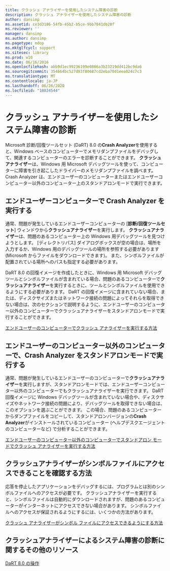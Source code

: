 ```yaml
---
title: クラッシュ アナライザーを使用したシステム障害の診断
description: クラッシュ アナライザーを使用したシステム障害の診断
author: dansimp
ms.assetid: ce3d3186-54fb-45b2-b5ce-9bb7841db28f
ms.reviewer: ''
manager: dansimp
ms.author: dansimp
ms.pagetype: mdop
ms.mktglfcycl: support
ms.sitesec: library
ms.prod: w10
ms.date: 06/16/2016
ms.openlocfilehash: abb9d1ec99236199e0866a3b23219dd412bc9da6
ms.sourcegitcommit: 354664bc527d93f80687cd2eba70d1eea024c7c3
ms.translationtype: MT
ms.contentlocale: ja-JP
ms.lasthandoff: 06/26/2020
ms.locfileid: "10824544"
---
```

# クラッシュ アナライザーを使用したシステム障害の診断


Microsoft 診断/回復ツールセット (DaRT) 8.0 の**Crash Analyzer**を使用すると、Windows ベースのコンピューターでメモリダンプファイルをデバッグして、関連するコンピューターのエラーを診断することができます。 **クラッシュアナライザー**は、Windows 用 Microsoft デバッグツールを使って、コンピューターに障害を引き起こしたドライバーのメモリダンプファイルを調べます。 Crash Analyzer は、エンドユーザーのコンピューターまたはエンドユーザーコンピューター以外のコンピューター上のスタンドアロンモードで実行できます。

## エンドユーザーコンピューターで Crash Analyzer を実行する


通常、問題が発生しているエンドユーザーコンピューターの [**診断/回復ツールセット**] ウィンドウから**クラッシュアナライザー**を実行します。 **クラッシュアナライザー**は、問題のあるコンピューター上の Windows 用デバッグツールを見つけようとします。 [ディレクトリパス] ダイアログボックスが空の場合は、場所を入力するか、Windows 用のデバッグツールの場所を参照する必要があります (Microsoft からファイルをダウンロードできます)。 また、シンボルファイルが配置されている場所へのパスも指定する必要があります。

DaRT 8.0 の回復イメージを作成したときに、Windows 用 Microsoft デバッグツールとシンボルファイルが含まれている場合、問題のあるコンピューターで**クラッシュアナライザー**を実行するときに、ツールとシンボルファイルを使用できるようにする必要があります。 DaRT の回復イメージに含まれていない場合、または、ディスクサイズまたはネットワーク接続の問題によってそれらを取得できない場合は、次のセクションで説明するように、エンドユーザーのコンピューター以外のコンピューターでクラッシュアナライザーをスタンドアロンモードで実行することができます。

[エンドユーザーのコンピューターでクラッシュ アナライザーを実行する方法](how-to-run-the-crash-analyzer-on-an-end-user-computer-dart-8.md)

## <a href="" id="run-the-crash-analyzer-in-stand-alone-mode-on-a-computer-other-than-an-end-user-s-computer"></a>エンドユーザーのコンピューター以外のコンピューターで、Crash Analyzer をスタンドアロンモードで実行する


通常、問題が発生しているエンドユーザーのコンピューターで**クラッシュアナライザー**を実行しますが、スタンドアロンモードでは、エンドユーザーコンピューター以外のコンピューターでもクラッシュアナライザーを実行できます。 DaRT 回復イメージに Windows デバッグツールが含まれていない場合や、ディスクサイズやネットワーク接続の問題により、デバッグツールを取得できない場合は、このオプションを選ぶことができます。 この場合、問題のあるコンピューターからダンプファイルをコピーして、スタンドアロンバージョンの**Crash Analyzer**がインストールされているコンピューター (ヘルプデスクエージェントのコンピューターなど) で分析することができます。

[エンドユーザーのコンピューター以外のコンピューターでスタンドアロン モードでクラッシュ アナライザーを実行する方法](how-to-run-the-crash-analyzer-in-stand-alone-mode-on-a-computer-other-than-an-end-user-computer-dart-8.md)

## クラッシュアナライザーがシンボルファイルにアクセスできることを確認する方法


応答を停止したアプリケーションをデバッグするには、プログラムとは別のシンボルファイルへのアクセスが必要です。 クラッシュアナライザーを実行すると、シンボルファイルは自動的にダウンロードされますが、問題のあるコンピューターがインターネットにアクセスできない場合があります。 シンボルファイルへのアクセスが保証されるようにするには、いくつかの方法があります。

[クラッシュ アナライザーがシンボル ファイルにアクセスできるようにする方法](how-to-ensure-that-crash-analyzer-can-access-symbol-files.md)

## クラッシュアナライザーによるシステム障害の診断に関するその他のリソース


[DaRT 8.0 の操作](operations-for-dart-80-dart-8.md)

 

 





